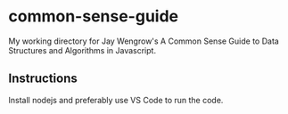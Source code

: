 # common-sense-guide

My working directory for Jay Wengrow's A Common Sense Guide to Data Structures and Algorithms in Javascript.

## Instructions

Install nodejs and preferably use VS Code to run the code.